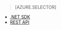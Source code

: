 ﻿> [AZURE.SELECTOR]
- [.NET SDK](/ko-kr/documentation/articles/media-services-dotnet-configure-asset-delivery-policy/)
- [REST API](/ko-kr/documentation/articles/media-services-rest-configure-asset-delivery-policy/)

<!--HONumber=45--> 
